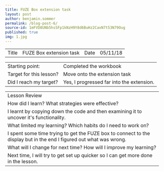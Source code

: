 ```yaml
---
title: FUZE Box extension task
layout: post
author: benjamin.sommer
permalink: /blog-post-6/
source-id: 1mFVD8UNb5hsSFp1kNzH9Y8d6BuHz2CaxN7t53N79Oug
published: true
img: 1.jpg
---
```

<table>
  <tr>
    <td>Title</td>
    <td>FUZE Box extension task</td>
    <td>Date</td>
    <td>05/11/18</td>
  </tr>
</table>


<table>
  <tr>
    <td>Starting point:</td>
    <td>Completed the workbook</td>
  </tr>
  <tr>
    <td>Target for this lesson?</td>
    <td>Move onto the extension task</td>
  </tr>
  <tr>
    <td>Did I reach my target? </td>
    <td>Yes, I progressed far into the extension.</td>
  </tr>
</table>


<table>
  <tr>
    <td>Lesson Review</td>
  </tr>
  <tr>
    <td>How did I learn? What strategies were effective? </td>
  </tr>
  <tr>
    <td>I learnt by copying down the code and then examining it to uncover it's functionality.</td>
  </tr>
  <tr>
    <td>What limited my learning? Which habits do I need to work on? </td>
  </tr>
  <tr>
    <td>I spent some time trying to get the FUZE box to connect to the display but in the end I figured out what was wrong.</td>
  </tr>
  <tr>
    <td>What will I change for next time? How will I improve my learning?</td>
  </tr>
  <tr>
    <td>Next time, I will try to get set up quicker so I can get more done in the lesson.</td>
  </tr>
</table>


